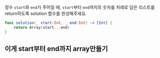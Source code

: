 정수 `start`와 `end`가 주어질 때, `start`부터 `end`까지의 숫자를 차례로 담은 리스트를 return하도록 solution 함수를 완성해주세요.


```swift
func solution(_ start:Int, _ end:Int) -> [Int] {
    return Array(start...end)
}
```

## 이게 start부터 end까지 array만들기